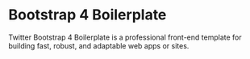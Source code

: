 # Bootstrap 4 Boilerplate
Twitter Bootstrap 4 Boilerplate is a professional front-end template for building fast, robust, and adaptable web apps or sites.
